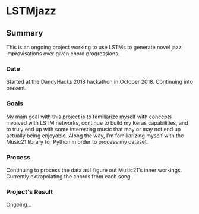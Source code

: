 # LSTMjazz
## Summary
This is an ongoing project working to use LSTMs to generate novel jazz improvisations over given chord progressions.

### Date
Started at the DandyHacks 2018 hackathon in October 2018. Continuing into present.

### Goals
My main goal with this project is to familiarize myself with concepts involved with LSTM networks, continue to build my Keras 
capabilities, and to truly end up with some interesting music that may or may not end up actually being enjoyable.
Along the way, I'm familiarizing myself with the Music21 library for Python in order to process my dataset.

### Process
Continuing to process the data as I figure out Music21's inner workings. Currently extrapolating the chords from each song.

### Project's Result
Ongoing...
